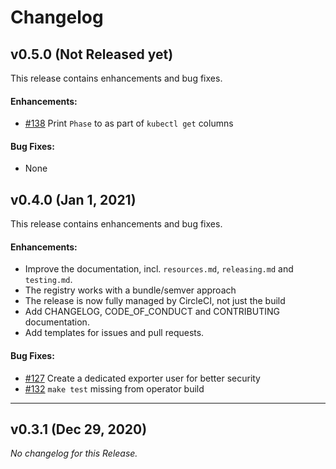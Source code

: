 # Changelog

## v0.5.0 (**Not Released yet**)

This release contains enhancements and bug fixes.

#### Enhancements:

- [#138](https://github.com/blaqkube/mysql-operator/pull/138) Print `Phase` to as part of `kubectl get` columns

#### Bug Fixes:

- None

## v0.4.0 (Jan 1, 2021)

This release contains enhancements and bug fixes.

#### Enhancements:

- Improve the documentation, incl. `resources.md`, `releasing.md` and
  `testing.md`.
- The registry works with a bundle/semver approach
- The release is now fully managed by CircleCI, not just the build
- Add CHANGELOG, CODE_OF_CONDUCT and CONTRIBUTING documentation.
- Add templates for issues and pull requests.

#### Bug Fixes:

- [#127](https://github.com/blaqkube/mysql-operator/issues/127) Create a
  dedicated exporter user for better security
- [#132](https://github.com/blaqkube/mysql-operator/issues/132) `make test`
  missing from operator build

---

## v0.3.1 (Dec 29, 2020)

*No changelog for this Release.*
